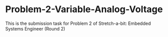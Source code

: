 # Problem-2-Variable-Analog-Voltage
This is the submission task for Problem 2 of Stretch-a-bit: Embedded Systems Engineer (Round 2)
